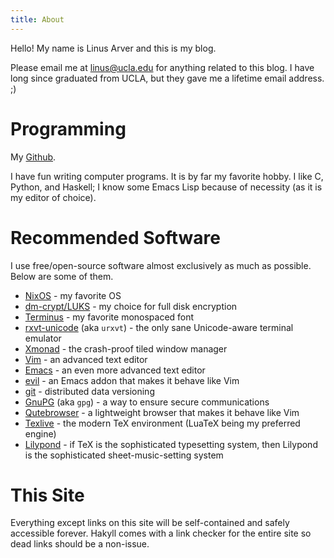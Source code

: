 ```yaml
---
title: About
---
```


Hello!
My name is Linus Arver and this is my blog.

Please email me at [linus@ucla.edu](mailto:linus@ucla.edu) for anything related to this blog.
I have long since graduated from UCLA, but they gave me a lifetime email address. ;)

# Programming

My [Github](https://github.com/listx).

I have fun writing computer programs.
It is by far my favorite hobby.
I like C, Python, and Haskell; I know some Emacs Lisp because of necessity (as it is my editor of choice).

# Recommended Software

I use free/open-source software almost exclusively as much as possible.
Below are some of them.

- [NixOS][nixos] - my favorite OS
- [dm-crypt/LUKS][crypto] - my choice for full disk encryption
- [Terminus][terminus] - my favorite monospaced font
- [rxvt-unicode][urxvt] (aka `urxvt`) - the only sane Unicode-aware terminal emulator
- [Xmonad][xmonad] - the crash-proof tiled window manager
- [Vim][vim] - an advanced text editor
- [Emacs][emacs] - an even more advanced text editor
- [evil][evil] - an Emacs addon that makes it behave like Vim
- [git][git] - distributed data versioning
- [GnuPG][gpg] (aka `gpg`) - a way to ensure secure communications
- [Qutebrowser][qb] - a lightweight browser that makes it behave like Vim
- [Texlive][texlive] - the modern TeX environment (LuaTeX being my preferred engine)
- [Lilypond][lily] - if TeX is the sophisticated typesetting system, then Lilypond is the sophisticated sheet-music-setting system

[nixos]: https://nixos.org
[crypto]: https://wiki.archlinux.org/index.php/LUKS
[terminus]: https://www.archlinux.org/packages/community/any/terminus-font/
[urxvt]: https://www.archlinux.org/packages/community/x86_64/rxvt-unicode/
[xmonad]: http://xmonad.org/
[vim]: https://www.archlinux.org/packages/extra/x86_64/gvim/
[emacs]: https://www.archlinux.org/packages/extra/x86_64/emacs/
[evil]: https://aur.archlinux.org/packages/emacs-evil-git/
[git]: https://www.archlinux.org/packages/extra/x86_64/git/
[gpg]: https://www.archlinux.org/packages/core/x86_64/gnupg/
[qb]: https://github.com/The-Compiler/qutebrowser
[texlive]: https://www.archlinux.org/packages/extra/any/texlive-core/
[lily]: https://www.archlinux.org/packages/community/x86_64/lilypond/

# This Site

Everything except links on this site will be self-contained and safely accessible forever.
Hakyll comes with a link checker for the entire site so dead links should be a non-issue.
